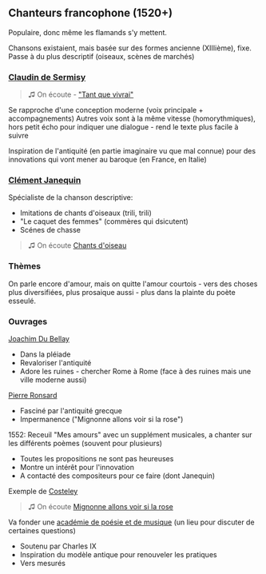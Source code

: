 ## Chanteurs francophone (1520+)

Populaire, donc même les flamands s'y mettent.

Chansons existaient, mais basée sur des formes ancienne (XIIIième), fixe. Passe à du plus descriptif (oiseaux, scènes de marchés)

### [Claudin de Sermisy](https://fr.wikipedia.org/wiki/Claudin_de_Sermisy)

> &#9835; On écoute -  ["Tant que vivrai"](https://www.youtube.com/watch?v=xxHkPm4TP5c)

Se rapproche d'une conception moderne (voix principale + accompagnements)
Autres voix sont à la même vitesse (homorythmiques), hors petit écho pour indiquer une dialogue - rend le texte plus facile à suivre

Inspiration de l'antiquité (en partie imaginaire vu que mal connue) pour des innovations qui vont mener au baroque (en France, en Italie)

### [Clément Janequin](https://fr.wikipedia.org/wiki/Cl%C3%A9ment_Janequin)

Spécialiste de la chanson descriptive:

- Imitations de chants d'oiseaux (trili, trili)
- "Le caquet des femmes" (commères qui dsicutent)
- Scénes de chasse

> &#9835;  On écoute [Chants d'oiseau](https://www.youtube.com/watch?v=OtkvHYDbN2U)

### Thèmes

On parle encore d'amour, mais on quitte l'amour courtois - vers des choses plus diversifiées, plus prosaique aussi - plus dans la plainte du poète esseulé.


### Ouvrages

[Joachim Du Bellay](https://fr.wikipedia.org/wiki/Joachim_Du_Bellay)

- Dans la pléiade
- Revaloriser l'antiquité
- Adore les ruines - chercher Rome à Rome (face à des ruines mais une ville moderne aussi)

[Pierre Ronsard](https://fr.wikipedia.org/wiki/Pierre_de_Ronsard)

- Fasciné par l'antiquité grecque
- Impermanence ("Mignonne allons voir si la rose")

1552: Receuil "Mes amours" avec un supplément musicales, a chanter sur les différents poèmes (souvent pour plusieurs)

- Toutes les propositions ne sont pas heureuses
- Montre un intérêt pour l'innovation
- A contacté des compositeurs pour ce faire (dont Janequin)

Exemple de [Costeley](https://fr.wikipedia.org/wiki/Guillaume_Costeley)

> &#9835; On écoute [Mignonne allons voir si la rose](https://www.youtube.com/watch?v=SAQQdeaBVPI)

Va fonder une [académie de poésie et de musique](https://fr.wikipedia.org/wiki/Acad%C3%A9mie_de_musique_et_de_po%C3%A9sie) (un lieu pour discuter de certaines questions)
- Soutenu par Charles IX
- Inspiration du modèle antique pour renouveler les pratiques
- Vers mesurés